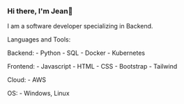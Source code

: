 ### Hi there, I'm Jean👋

I am a software developer specializing in Backend.

Languages and Tools:

  Backend: 
    - Python
    - SQL
    - Docker
    - Kubernetes
  
  Frontend:
    - Javascript
    - HTML
    - CSS
    - Bootstrap
    - Tailwind
  
  Cloud:
    - AWS
  
  OS:
    - Windows, Linux

<!--
**jeanvegadev/jeanvegadev** is a ✨ _special_ ✨ repository because its `README.md` (this file) appears on your GitHub profile.

Here are some ideas to get you started:

- 🔭 I’m currently working on ...
- 🌱 I’m currently learning ...
- 👯 I’m looking to collaborate on ...
- 🤔 I’m looking for help with ...
- 💬 Ask me about ...
- 📫 How to reach me: ...
- 😄 Pronouns: ...
- ⚡ Fun fact: ...
-->
